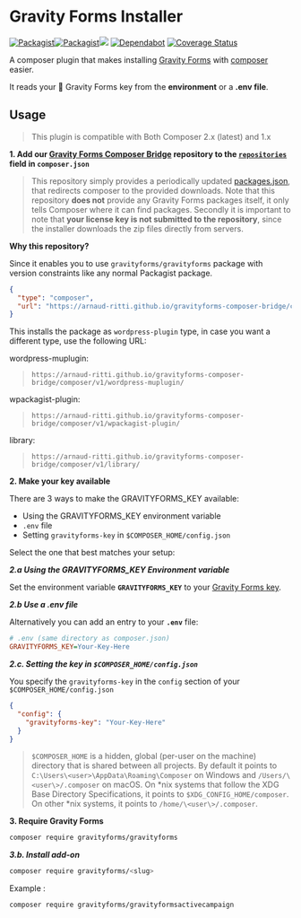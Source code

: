 # Gravity Forms Installer

[![Packagist](https://img.shields.io/packagist/v/arnaud-ritti/gravityforms-installer.svg?maxAge=3600)](https://packagist.org/packages/arnaud-ritti/gravityforms-installer)[![Packagist](https://img.shields.io/packagist/l/arnaud-ritti/gravityforms-installer.svg?maxAge=2592000)](https://github.com/arnaud-ritti/gravityforms-installer/blob/master/LICENSE)![](https://github.com/arnaud-ritti/gravityforms-installer/workflows/Master%20Build/badge.svg)
[![Dependabot](https://badgen.net/badge/Dependabot/enabled/green?icon=dependabot)](https://dependabot.com/)
[![Coverage Status](https://coveralls.io/repos/github/arnaud-ritti/gravityforms-installer/badge.svg?branch=master)](https://coveralls.io/github/arnaud-ritti/gravityforms-installer?branch=master)

A composer plugin that makes installing [Gravity Forms] with [composer] easier. 

It reads your :key: Gravity Forms key from the **environment** or a **.env file**.

[Gravity Forms]: https://www.gravityforms.com/
[composer]: https://github.com/composer/composer

## Usage

> This plugin is compatible with Both Composer 2.x (latest) and 1.x

**1. Add our [Gravity Forms Composer Bridge](https://github.com/arnaud-ritti/gravityforms-composer-bridge) repository to the [`repositories`][composer-repositories] field in `composer.json`**
> This repository simply provides a periodically updated [packages.json](https://arnaud-ritti.github.io/gravityforms-composer-bridge/composer/v2/packages.json), that redirects composer to the provided downloads. 
Note that this repository **does not** provide any Gravity Forms packages itself, it only tells Composer where it can find packages.
Secondly it is important to note that **your license key is not submitted to the repository**, since the installer downloads the zip files directly from servers.

**Why this repository?**

Since it enables you to use `gravityforms/gravityforms` package with version constraints like any normal Packagist package.

```json
{
  "type": "composer",
  "url": "https://arnaud-ritti.github.io/gravityforms-composer-bridge/composer/v1/wordpress-plugin/"
}
```

This installs the package as `wordpress-plugin` type, in case you want a different type, use the following URL:

wordpress-muplugin:
> `https://arnaud-ritti.github.io/gravityforms-composer-bridge/composer/v1/wordpress-muplugin/`

wpackagist-plugin:
> `https://arnaud-ritti.github.io/gravityforms-composer-bridge/composer/v1/wpackagist-plugin/`

library:
> `https://arnaud-ritti.github.io/gravityforms-composer-bridge/composer/v1/library/`


**2. Make your key available**

There are 3 ways to make the GRAVITYFORMS_KEY available:
- Using the GRAVITYFORMS_KEY environment variable
- `.env` file
- Setting `gravityforms-key` in `$COMPOSER_HOME/config.json`

Select the one that best matches your setup:

***2.a Using the GRAVITYFORMS_KEY Environment variable***

Set the environment variable **`GRAVITYFORMS_KEY`** to your [Gravity Forms key][gravityforms-account].

***2.b Use a .env file***

Alternatively you can add an entry to your **`.env`** file:

```ini
# .env (same directory as composer.json)
GRAVITYFORMS_KEY=Your-Key-Here
```

***2.c. Setting the key in `$COMPOSER_HOME/config.json`***

You specify the `gravityforms-key` in the `config` section of your `$COMPOSER_HOME/config.json`
```json
{
  "config": {
    "gravityforms-key": "Your-Key-Here"
  }
}
```
> `$COMPOSER_HOME` is a hidden, global (per-user on the machine) directory that is shared between all projects.
> By default it points to `C:\Users\<user>\AppData\Roaming\Composer` on Windows and `/Users/\<user\>/.composer` on macOS. 
> On *nix systems that follow the XDG Base Directory Specifications, it points to `$XDG_CONFIG_HOME/composer`. 
> On other *nix systems, it points to `/home/\<user\>/.composer`.

**3. Require Gravity Forms**

```sh
composer require gravityforms/gravityforms
```

***3.b. Install add-on***

```sh
composer require gravityforms/<slug>
```

Example :
```sh
composer require gravityforms/gravityformsactivecampaign
```

[composer-repositories]: https://getcomposer.org/doc/04-schema.md#repositories
[gravityforms-account]: https://www.gravityforms.com/wp-login.php
